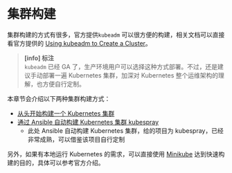 # 集群构建

集群构建的方式有很多，官方提供`kubeadm` 可以很方便的构建，相关文档可以直接看官方提供的 [Using kubeadm to Create a Cluster](https://kubernetes.io/docs/setup/independent/create-cluster-kubeadm/)。

> **[info] 标注**  
> `kubeadm` 已经 GA 了，生产环境用户可以选择这种方式部署。不过，还是建议手动部署一遍 Kubernetes 集群，加深对 Kubernetes 整个运维架构的理解，也方便自行定制。

本章节会介绍以下两种集群构建方式：

* [从头开始构建一个 Kubernetes 集群](install-manual.md)
* [通过 Ansible 自动构建 Kubernetes 集群 kubespray](https://github.com/kubernetes-sigs/kubespray)
    * 此处 Ansible 自动构建 Kubernetes 集群，给的项目为 kubespray，已经非常成熟，可以借鉴该项目自行定制

另外，如果有本地运行 Kubernetes 的需求，可以直接使用 [Minikube](https://github.com/kubernetes/minikube) 达到快速构建的目的，具体可以参考官方介绍。
